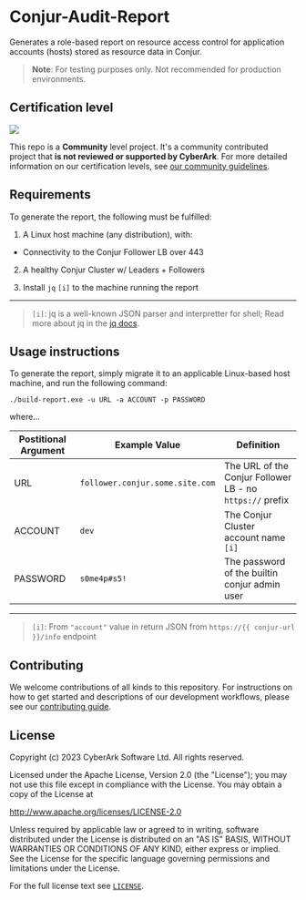 # Conjur-Audit-Report

Generates a role-based report on resource access control for application accounts (hosts) stored as resource data in Conjur.

> **Note**: For testing purposes only. Not recommended for production environments.

## Certification level

![](https://img.shields.io/badge/Certification%20Level-Community-28A745?link=https://github.com/cyberark/community/blob/master/Conjur/conventions/certification-levels.md)

This repo is a **Community** level project. It's a community contributed project that **is not reviewed or supported
by CyberArk**. For more detailed information on our certification levels, see [our community guidelines](https://github.com/cyberark/community/blob/master/Conjur/conventions/certification-levels.md#community).

## Requirements

To generate the report, the following must be fulfilled:

1. A Linux host machine (any distribution), with:

  * Connectivity to the Conjur Follower LB over 443

2. A healthy Conjur Cluster w/ Leaders + Followers

3. Install ``jq`` ``[i]`` to the machine running the report
---
> `[i]`: jq is a well-known JSON parser and interpretter for shell; Read more about jq in the [jq docs](https://jqlang.github.io/jq/manual/).


## Usage instructions

To generate the report, simply migrate it to an applicable Linux-based host machine, and run the following command:

```
./build-report.exe -u URL -a ACCOUNT -p PASSWORD
```

where...

 | Postitional Argument | Example Value | Definition                     |
 | -------------------- | ------------- | ------------------------------ |
 | URL                  | ``follower.conjur.some.site.com`` | The URL of the Conjur Follower LB - no ``https://`` prefix   |
 | ACCOUNT              | ``dev``     | The Conjur Cluster account name `[i]` |
 | PASSWORD             | ``s0me4p#s5!``  | The password of the builtin conjur admin user |
---
> `[i]`: From `"account"` value in return JSON from `https://{{ conjur-url }}/info` endpoint

## Contributing

We welcome contributions of all kinds to this repository. For instructions on how to get started and descriptions
of our development workflows, please see our [contributing guide](CONTRIBUTING.md).

## License

Copyright (c) 2023 CyberArk Software Ltd. All rights reserved.

Licensed under the Apache License, Version 2.0 (the "License");
you may not use this file except in compliance with the License.
You may obtain a copy of the License at

   http://www.apache.org/licenses/LICENSE-2.0

Unless required by applicable law or agreed to in writing, software
distributed under the License is distributed on an "AS IS" BASIS,
WITHOUT WARRANTIES OR CONDITIONS OF ANY KIND, either express or implied.
See the License for the specific language governing permissions and
limitations under the License.

For the full license text see [`LICENSE`](LICENSE).
